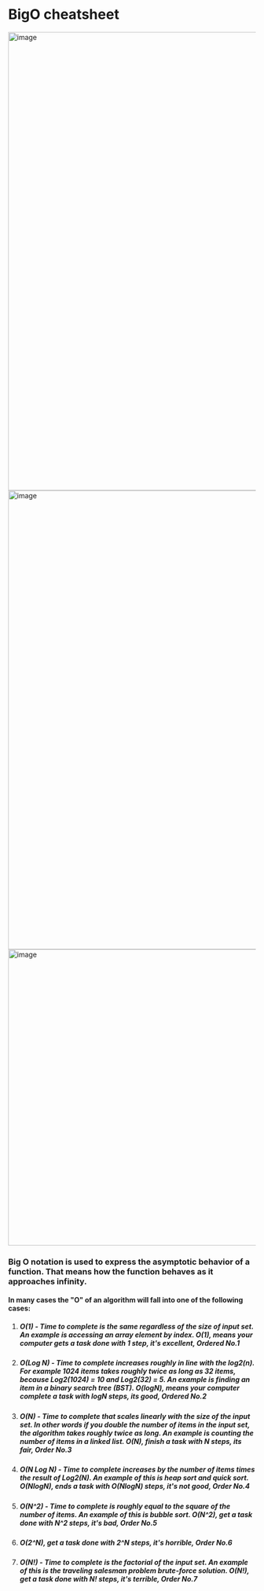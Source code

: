# BigO cheatsheet
<img width="933" alt="image" src="https://github.com/rk-rohith/DSA/assets/88598718/87482242-1bef-49b1-bcae-8aea937bfd18">
<img width="934" alt="image" src="https://github.com/rk-rohith/DSA/assets/88598718/3d576c53-b501-4c76-873c-d87d1727b793">
<img width="603" alt="image" src="https://github.com/rk-rohith/DSA/assets/88598718/7d36f18a-71cd-44aa-8439-a6e8de2947d8">

### Big O notation is used to express the asymptotic behavior of a function. That means how the function behaves as it approaches infinity.

#### In many cases the "O" of an algorithm will fall into one of the following cases:

1. ##### O(1) - Time to complete is the same regardless of the size of input set. An example is accessing an array element by index. O(1), means your computer gets a task done with 1 step, it's excellent, Ordered No.1
2. ##### O(Log N) - Time to complete increases roughly in line with the log2(n). For example 1024 items takes roughly twice as long as 32 items, because Log2(1024) = 10 and Log2(32) = 5. An example is finding an item in a binary search tree (BST). O(logN), means your computer complete a task with logN steps, its good, Ordered No.2
3. ##### O(N) - Time to complete that scales linearly with the size of the input set. In other words if you double the number of items in the input set, the algorithm takes roughly twice as long. An example is counting the number of items in a linked list. O(N), finish a task with N steps, its fair, Order No.3
4. ##### O(N Log N) - Time to complete increases by the number of items times the result of Log2(N). An example of this is heap sort and quick sort.  O(NlogN), ends a task with O(NlogN) steps, it's not good, Order No.4
5. ##### O(N^2) - Time to complete is roughly equal to the square of the number of items. An example of this is bubble sort.  O(N^2), get a task done with N^2 steps, it's bad, Order No.5
6. ##### O(2^N), get a task done with 2^N steps, it's horrible, Order No.6
7. ##### O(N!) - Time to complete is the factorial of the input set. An example of this is the traveling salesman problem brute-force solution. O(N!), get a task done with N! steps, it's terrible, Order No.7

